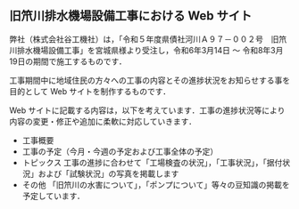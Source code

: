 ## 旧笊川排水機場設備工事における Web サイト
弊社（株式会社谷工機社）は，「令和５年度県債社河川Ａ９７－００２号　旧笊川排水機場設備工事」を宮城県様より受注し，令和6年3月14日 ～ 令和8年3月19日の期間で施工するものです．

工事期間中に地域住民の方々への工事の内容とその進捗状況をお知らせする事を目的として Web サイトを制作するものです．

Web サイトに記載する内容は，以下を考えています．工事の進捗状況等により内容の変更・修正や追加に柔軟に対応していきます．
- 工事概要
- 工事の予定（今月・今週の予定および工事全体の予定）
- トピックス
	工事の進捗に合わせて「工場検査の状況」，「工事状況」，「据付状況」および「試験状況」の写真を掲載します
- その他
	「旧笊川の水害について」，「ポンプについて」等々の豆知識の掲載を予定しています．
